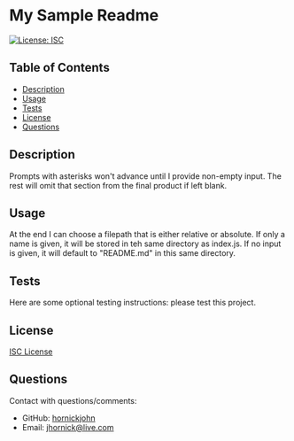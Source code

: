 # My Sample Readme

[![License: ISC](https://img.shields.io/badge/License-ISC-blue.svg)](https://opensource.org/licenses/ISC)

## Table of Contents
  
* [Description](#description)
* [Usage](#usage)
* [Tests](#tests)
* [License](#license)
* [Questions](#questions)

## Description

Prompts with asterisks won't advance until I provide non-empty input. The rest will omit that section from the final product if left blank.

## Usage

At the end I can choose a filepath that is either relative or absolute. If only a name is given, it will be stored in teh same directory as index.js. If no input is given, it will default to "README.md" in this same directory.

## Tests

Here are some optional testing instructions: please test this project.

## License

[ISC License](https://opensource.org/licenses/ISC)

## Questions

Contact with questions/comments:
* GitHub: [hornickjohn](https://github.com/hornickjohn)
* Email: jhornick@live.com
    
